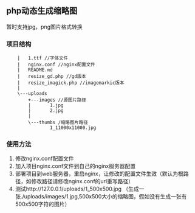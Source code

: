 ## php动态生成缩略图
暂时支持jpg，png图片格式转换
### 项目结构

        |   1.ttf //字体文件
        |   nginx.conf //nginx配置文件
        |   README.md
        |   resize_gd.php //gd版本
        |   resize_imagick.php //imagemarkic版本
        |
        \---uploads
            +---images //源图片路径
            |       1.jpg
            |       2.jpg
            |
            \---thumbs /缩略图片路径
                    1_11000x11000.jpg


### 使用方法
1. 修改nginx.conf配置文件
2. 加入项目nginx.conf文件到自己的nginx服务器配置
3. 部署项目到web服务器，重启nginx，让修改的配置文件生效（默认为根路径，如修改路径请修改nginx.conf的url重写路径）
4. 测试http://127.0.0.1/uploads/1_500x500.jpg
（生成一张./uploads/images/1.jpg,500x500大小的缩略图，假如没有生成一张有500x500字符的图片）
